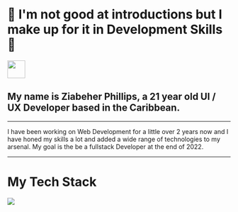 # 🌌 I'm not good at introductions but I make up for it in Development Skills 🙏
<img src="https://giphy.com/gifs/dommespace-domme-space-programador-qgQUggAC3Pfv687qPC2" width="40" height="40" />

## My name is Ziabeher Phillips, a 21 year old UI / UX Developer based in the Caribbean.
---


I have been working on Web Development for a little over 2 years now and I have honed my skills a lot and added a wide range of technologies to my arsenal. My goal is the be a fullstack Developer at the end of 2022.

---

# My Tech Stack

<img src="https://www.pikpng.com/pngl/b/382-3820403_we-specialize-in-technologies-html-css-js-icons.png">
